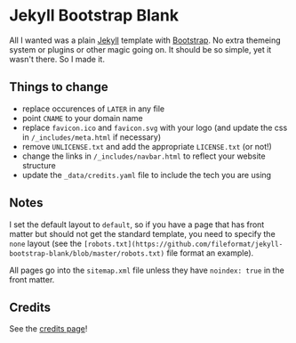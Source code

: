 # Jekyll Bootstrap Blank

All I wanted was a plain [Jekyll](https://jekyllrb.com/) template with [Bootstrap](http://getbootstrap.com/).  No extra themeing
system or plugins or other magic going on.  It should be so simple, yet it wasn't there.  So I made it.

## Things to change

 * replace occurences of `LATER` in any file
 * point `CNAME` to your domain name
 * replace `favicon.ico` and `favicon.svg` with your logo (and update the css in `/_includes/meta.html` if necessary)
 * remove `UNLICENSE.txt` and add the appropriate `LICENSE.txt` (or not!)
 * change the links in `/_includes/navbar.html` to reflect your website structure
 * update the `_data/credits.yaml` file to include the tech you are using

## Notes

I set the default layout to `default`, so if you have a page that has front matter but should not get the standard template,
you need to specify the `none` layout (see the `[robots.txt](https://github.com/fileformat/jekyll-bootstrap-blank/blob/master/robots.txt)` file format an example).

All pages go into the `sitemap.xml` file unless they have `noindex: true` in the front matter.

## Credits

See the [credits page](https://jekyll-bootstrap-blank.fileformat.info/)!

